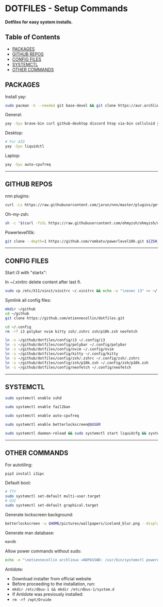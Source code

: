 # DOTFILES - Setup Commands <!-- omit from toc -->

**Dotfiles for easy system installs.**

## Table of Contents <!-- omit from toc -->

- [PACKAGES](#packages)
- [GITHUB REPOS](#github-repos)
- [CONFIG FILES](#config-files)
- [SYSTEMCTL](#systemctl)
- [OTHER COMMANDS](#other-commands)

## PACKAGES

Install yay:

```bash
sudo pacman -S --needed git base-devel && git clone https://aur.archlinux.org/yay.git && cd yay && makepkg -si
```

General:

```bash
yay -Syu brave-bin curl github-desktop discord htop via-bin celluloid yubikey-manager-qt yubioath-desktop zsh openssh fail2ban visual-studio-code-bin xdg-ninja-git glow neovim neofetch i3-wm betterlockscreen nano polybar python-pywal rofi picom nnn zip unzip arandr feh udisks2 udiskie imagemagick scrot lxappearance lxsession dunst os-prober texlive-most biber tllocalmgr-git xterm playerctl man-db man-pages autotiling noto-fonts noto-fonts-emoji noto-fonts-cjk noto-fonts-extra nerd-fonts-jetbrains-mono parsec-bin github-cli
```

Desktop:

```bash
# For AIO
yay -Syu liquidctl
```

Laptop:

```bash
yay -Syu auto-cpufreq
```

---

## GITHUB REPOS

nnn plugins:

```bash
curl -Ls https://raw.githubusercontent.com/jarun/nnn/master/plugins/getplugs | sh
```

Oh-my-zsh:

```bash
sh -c "$(curl -fsSL https://raw.githubusercontent.com/ohmyzsh/ohmyzsh/master/tools/install.sh)"
```

Powerlevel10k:

```bash
git clone --depth=1 https://github.com/romkatv/powerlevel10k.git ${ZSH_CUSTOM:-$HOME/.oh-my-zsh/custom}/themes/powerlevel10k
```

---

## CONFIG FILES

Start i3 with "startx":

In ~/.xinitrc delete content after last fi.

```bash
sudo cp /etc/X11/xinit/xinitrc ~/.xinitrc && echo -e "\nexec i3" >> ~/.xinitrc
```

Symlink all config files:

```bash
mkdir ~/github
cd ~/github
git clone https://github.com/etiennecollin/dotfiles.git

cd ~/.config
rm -rf i3 polybar nvim kitty zsh/.zshrc zsh/p10k.zsh neofetch

ln -s ~/github/dotfiles/config/i3 ~/.config/i3
ln -s ~/github/dotfiles/config/polybar ~/.config/polybar
ln -s ~/github/dotfiles/config/nvim ~/.config/nvim
ln -s ~/github/dotfiles/config/kitty ~/.config/kitty
ln -s ~/github/dotfiles/config/zsh/.zshrc ~/.config/zsh/.zshrc
ln -s ~/github/dotfiles/config/zsh/p10k.zsh ~/.config/zsh/p10k.zsh
ln -s ~/github/dotfiles/config/neofetch ~/.config/neofetch
```

---

## SYSTEMCTL

```bash
sudo systemctl enable sshd

sudo systemctl enable fail2ban

sudo systemctl enable auto-cpufreq

sudo systemctl enable betterlockscreen@$USER

sudo systemctl daemon-reload && sudo systemctl start liquidcfg && systemctl enable liquidcfg
```

---

## OTHER COMMANDS

For autotiling:

```bash
pip3 install i3ipc
```

Default boot:

```bash
# TTY
sudo systemctl set-default multi-user.target
# GUI
sudo systemctl set-default graphical.target
```

Generate lockscreen background:

```bash
betterlockscreen -u $HOME/pictures/wallpapers/iceland_blur.png --display 1
```

Generate man database:

```bash
mandb
```

Allow power commands without sudo:

```bash
echo -e "\netiennecollin archlinux =NOPASSWD: /usr/bin/systemctl poweroff,/usr/bin/systemctl halt,/usr/bin/systemctl reboot, /usr/bin/systemctl suspend, /usr/bin/systemctl hibernate" | sudo tee -a /etc/sudoers
```

Antidote:

-   Download installer from official website
-   Before proceeding to the installation, run:
-   `mkdir /etc/dbus-1 && mkdir /etc/dbus-1/system.d`
-   If Antidote was previously installed:
-   `rm -rf /opt/Druide`
